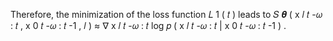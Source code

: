 Therefore, the minimization of the loss function 𝐿 1 ( 𝑡 ) leads to 𝑆 𝜽 ( x 𝑙 𝑡 -𝜔 : 𝑡 , x 0 𝑡 -𝜔 : 𝑡 -1 , 𝑙 ) ≈ ∇ x 𝑙 𝑡 -𝜔 : 𝑡 log 𝑝 ( x 𝑙 𝑡 -𝜔 : 𝑡 | x 0 𝑡 -𝜔 : 𝑡 -1 ) .